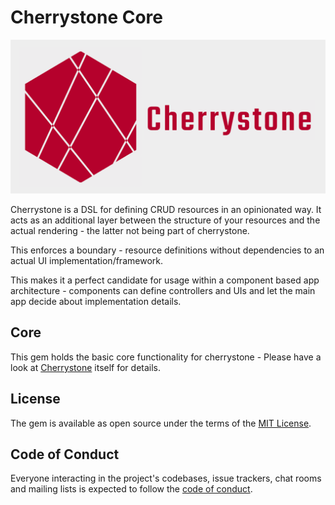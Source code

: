 # Cherrystone Core

![](images/logo-wide.png)

Cherrystone is a DSL for defining CRUD resources in an opinionated way. It
acts as an additional layer between the structure of your resources
and the actual rendering - the latter not being part of cherrystone.

This enforces a boundary - resource definitions without dependencies to
an actual UI implementation/framework.

This makes it a perfect candidate for usage within a component based
app architecture - components can define controllers and UIs and let
the main app decide about implementation details.


## Core

This gem holds the basic core functionality for cherrystone - Please have a look at [Cherrystone](https://github.com/apauly/cherrystone) itself for details.


## License

The gem is available as open source under the terms of the [MIT License](https://opensource.org/licenses/MIT).

## Code of Conduct

Everyone interacting in the project's codebases, issue trackers, chat rooms and mailing lists is expected to follow the [code of conduct](https://github.com/apauly/cherrystone_core/blob/main/CODE_OF_CONDUCT.md).


